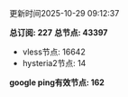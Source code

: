 更新时间2025-10-29 09:12:37

**总订阅: 227**
**总节点: 43397**
- vless节点: 16642
- hysteria2节点: 14

**google ping有效节点: 162**
